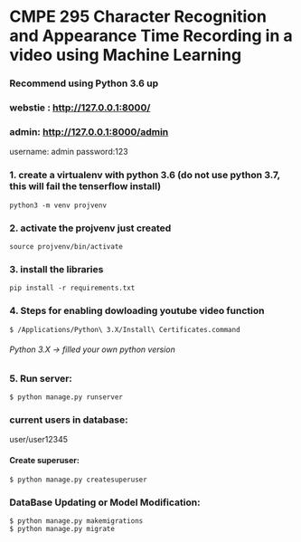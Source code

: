 # CMPE 295 Character Recognition and Appearance Time Recording in a video using Machine Learning

### Recommend using Python 3.6 up

### webstie : http://127.0.0.1:8000/

### admin: http://127.0.0.1:8000/admin  

username: admin password:123

### 1. create a virtualenv with python 3.6 (do not use python 3.7, this will fail the tenserflow install)

`python3 -m venv projvenv`

### 2. activate the projvenv just created

`source projvenv/bin/activate`

### 3. install the libraries

`pip install -r requirements.txt`

### 4. Steps for enabling dowloading youtube video function

`$ /Applications/Python\ 3.X/Install\ Certificates.command`

###### Python 3.X -> filled your own python version

### 5. Run server:

`$ python manage.py runserver`

### current users in database:

user/user12345

#### Create superuser:

`$ python manage.py createsuperuser`

### DataBase Updating or Model Modification:

`$ python manage.py makemigrations`  
`$ python manage.py migrate`  



